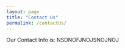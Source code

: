 ```yaml
---
layout: page
title: "Contact Us"
permalink: /contactUs/
---
```


Our Contact Info is: NSDNOFJNOJSNOJNOJ